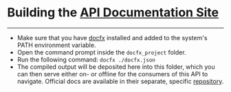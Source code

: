 # Building the [API Documentation Site](https://glitchedpolygons.github.io/GlitchedEpistle.Client.Docs/)
---
* Make sure that you have [docfx](https://github.com/dotnet/docfx) installed and added to the system's PATH environment variable.
* Open the command prompt inside the `docfx_project` folder.
* Run the following command: `docfx ./docfx.json`
* The compiled output will be deposited here into this folder, which you can then serve either on- or offline for the consumers of this API to navigate. Official docs are available in their separate, specific [repository](https://github.com/GlitchedPolygons/GlitchedEpistle.Client.Docs).
